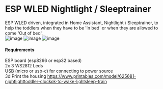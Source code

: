 # ESP WLED Nightlight / Sleeptrainer
ESP WLED driven, integrated in Home Assistant, Nightlight / Sleeptrainer, to help the toddlers when they have to be 'In bed' or when they are allowed to come 'Out of bed'.  
![image](https://github.com/kippesikgithub/esp_kids_nightlight/assets/100353268/b9dae179-6cb1-4d85-9185-682a2aa91dea)
![image](https://github.com/kippesikgithub/esp_kids_nightlight/assets/100353268/044eaf4b-2680-4f82-8fa0-32f2fb62c527)
![image](https://github.com/kippesikgithub/esp_kids_nightlight/assets/100353268/16167580-d81c-400a-beb6-447158b5ab55)


#### Requirements
ESP board (esp8266 or esp32 based)  
2x 3 WS2812 Leds  
USB (micro or usb-c) for connecting to power source  
3d Print the housing https://www.printables.com/model/625681-nightlighttoddler-clockok-to-wake-lightsleep-train  
